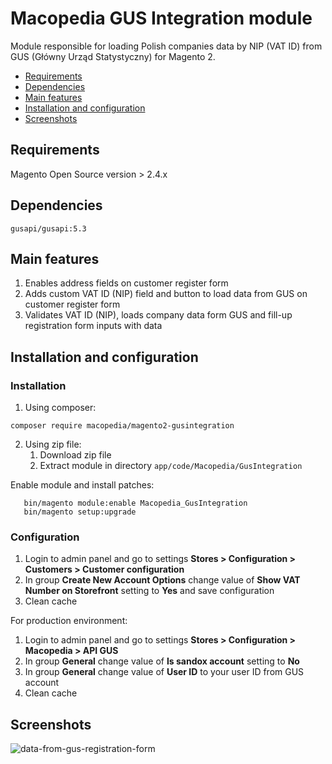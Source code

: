 # Macopedia GUS Integration module

Module responsible for loading Polish companies data by NIP (VAT ID) from GUS (Główny Urząd Statystyczny) for Magento 2.
 - [Requirements](#requirements)
 - [Dependencies](#dependencies)
 - [Main features](#main-features)
 - [Installation and configuration](#installation-and-configuration)
 - [Screenshots](#Screenshots)

## Requirements

   Magento Open Source version > 2.4.x

## Dependencies

    gusapi/gusapi:5.3

## Main features

1. Enables address fields on customer register form
2. Adds custom VAT ID (NIP) field and button to load data from GUS on customer register form
3. Validates VAT ID (NIP), loads company data form GUS and fill-up registration form inputs with data

## Installation and configuration

### Installation
1. Using composer: 

```
composer require macopedia/magento2-gusintegration
```

2. Using zip file:
   1. Download zip file
   2. Extract module in directory `app/code/Macopedia/GusIntegration`

Enable module and install patches:
```
   bin/magento module:enable Macopedia_GusIntegration
   bin/magento setup:upgrade
```

### Configuration

1. Login to admin panel and go to settings **Stores > Configuration > Customers > Customer configuration**
2. In group **Create New Account Options** change value of **Show VAT Number on Storefront** setting to **Yes** and save configuration
3. Clean cache

For production environment:

1. Login to admin panel and go to settings **Stores > Configuration > Macopedia > API GUS**
2. In group **General** change value of **Is sandox account** setting to **No**
3. In group **General** change value of **User ID** to your user ID from GUS account
4. Clean cache

## Screenshots

![data-from-gus-registration-form](https://user-images.githubusercontent.com/7571848/183442532-6717e9c7-8a25-498c-9034-64862c7be06c.png)
